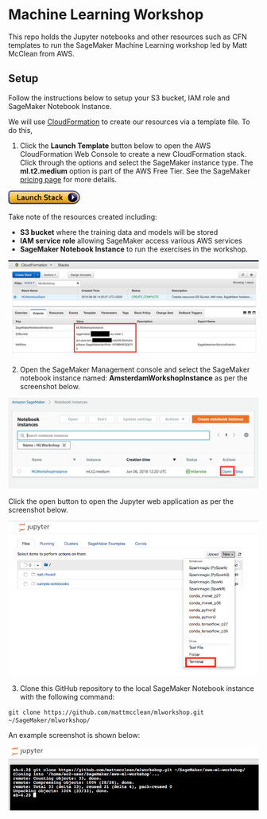 # Machine Learning Workshop
This repo holds the Jupyter notebooks and other resources such as CFN templates to run the SageMaker Machine Learning workshop led by Matt McClean from AWS.

## Setup

Follow the instructions below to setup your S3 bucket, IAM role and SageMaker Notebook Instance.

We will use [CloudFormation](https://aws.amazon.com/cloudformation/) to create our resources via a template file. To do this,

1. Click the **Launch Template** button below to open the AWS CloudFormation Web Console to create a new CloudFormation stack. Click through the options and select the SageMaker instance type. The **ml.t2.medium** option is part of the AWS Free Tier. See the SageMaker [pricing page](https://aws.amazon.com/sagemaker/pricing/) for more details.

[![CloudFormation](img/cfn-launch-stack.png)](https://eu-west-1.console.aws.amazon.com/cloudformation/home?region=eu-west-1#/stacks/create/review?filter=active&templateURL=https%3A%2F%2Fs3-eu-west-1.amazonaws.com%2Fmmcclean-public-files%2Fmlworkshop%2Fcfn.yml&stackName=MLWorkshopStack&param_NotebookInstanceType=ml.t2.medium)

Take note of the resources created including:
 - **S3 bucket** where the training data and models will be stored
 - **IAM service role** allowing SageMaker access various AWS services
 - **SageMaker Notebook Instance** to run the exercises in the workshop.

![Screenshot](img/cfn-outputs.png)

2. Open the SageMaker Management console and select the SageMaker notebook instance named: **AmsterdamWorkshopInstance** as per the screenshot below.

![Screenshot](img/sagemaker-nb.png)

Click the open button to open the Jupyter web application as per the screenshot below.

![Screenshot](img/terminal.png)

3. Clone this GitHub repository to the local SageMaker Notebook instance with the following command:

```
git clone https://github.com/mattmcclean/mlworkshop.git ~/SageMaker/mlworkshop/
```

An example screenshot is shown below:

![Screenshot](img/git-clone.png)
